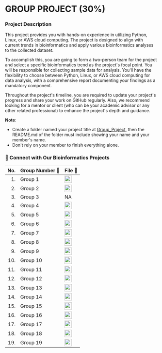 # GROUP PROJECT (30%)

### Project Description
This project provides you with hands-on experience in utilizing Python, Linux, or AWS cloud computing. The project is designed to align with current trends in bioinformatics and apply various bioinformatics analyses to the collected dataset.

To accomplish this, you are going to form a two-person team for the project and select a specific bioinformatics trend as the project's focal point. You will be responsible for collecting sample data for analysis. You'll have the flexibility to choose between Python, Linux, or AWS cloud computing for data analysis, with a comprehensive report documenting your findings as a mandatory component.

Throughout the project's timeline, you are required to update your project's progress and share your work on GitHub regularly. Also, we recommend looking for a mentor or client (who can be your academic advisor or any other related professional) to enhance the project's depth and guidance.

**Note**: 
- Create a folder named your project title at [Group_Project](https://github.com/NiesHW/SECB3203_P4B/tree/0a63ff274bdb8a06712a6738cba90a57f83f3858/Group_Project), then the README.md of the folder must include showing your name and your member's name.
- Don't rely on your member to finish everything alone.


### 🔗 Connect with Our Bioinformatics Projects 
| No. | Group Number 👋                                            | File 📑 |
|----: |----------------------------------------------------|------|
| 1.   | Group 1 | <a href="https://github.com/NiesHW/SECB3203_P4B/tree/b3bcf551bf0d5630eb41dd90e073d47e89bd5d63/Group_Project/Group_1" ><img src="https://cdn.icon-icons.com/icons2/2963/PNG/512/macos_big_sur_folder_icon_186046.png" width="24px" height="24px" ></a> |
| 2.   | Group 2 | <a href="https://github.com/NiesHW/SECB3203_P4B/tree/b3bcf551bf0d5630eb41dd90e073d47e89bd5d63/Group_Project/Group_2" ><img src="https://cdn.icon-icons.com/icons2/2963/PNG/512/macos_big_sur_folder_icon_186046.png" width="24px" height="24px" ></a> |
| 3.   | Group 3 | NA |
| 4.   | Group 4 | <a href="https://github.com/NiesHW/SECB3203_P4B/tree/b3bcf551bf0d5630eb41dd90e073d47e89bd5d63/Group_Project/Group_4" ><img src="https://cdn.icon-icons.com/icons2/2963/PNG/512/macos_big_sur_folder_icon_186046.png" width="24px" height="24px" ></a> |
| 5.   | Group 5 | <a href="https://github.com/NiesHW/SECB3203_P4B/tree/b3bcf551bf0d5630eb41dd90e073d47e89bd5d63/Group_Project/Group_5" ><img src="https://cdn.icon-icons.com/icons2/2963/PNG/512/macos_big_sur_folder_icon_186046.png" width="24px" height="24px" ></a> |
| 6.   | Group 6 | <a href="https://github.com/NiesHW/SECB3203_P4B/tree/b3bcf551bf0d5630eb41dd90e073d47e89bd5d63/Group_Project/Group_6" ><img src="https://cdn.icon-icons.com/icons2/2963/PNG/512/macos_big_sur_folder_icon_186046.png" width="24px" height="24px" ></a> |
| 7.   | Group 7 | <a href="https://github.com/NiesHW/SECB3203_P4B/tree/b3bcf551bf0d5630eb41dd90e073d47e89bd5d63/Group_Project/Group%207" ><img src="https://cdn.icon-icons.com/icons2/2963/PNG/512/macos_big_sur_folder_icon_186046.png" width="24px" height="24px" ></a>|
| 8.   | Group 8 | <a href="https://github.com/NiesHW/SECB3203_P4B/tree/b3bcf551bf0d5630eb41dd90e073d47e89bd5d63/Group_Project/Group_8" ><img src="https://cdn.icon-icons.com/icons2/2963/PNG/512/macos_big_sur_folder_icon_186046.png" width="24px" height="24px" ></a> |
| 9.   | Group 9 | <a href="https://github.com/NiesHW/SECB3203_P4B/tree/b3bcf551bf0d5630eb41dd90e073d47e89bd5d63/Group_Project/Group_9" ><img src="https://cdn.icon-icons.com/icons2/2963/PNG/512/macos_big_sur_folder_icon_186046.png" width="24px" height="24px" ></a> |
| 10.   | Group 10 | <a href="https://github.com/NiesHW/SECB3203_P4B/tree/b3bcf551bf0d5630eb41dd90e073d47e89bd5d63/Group_Project/Group_10" ><img src="https://cdn.icon-icons.com/icons2/2963/PNG/512/macos_big_sur_folder_icon_186046.png" width="24px" height="24px" ></a> |
| 11.   | Group 11 | <a href="https://github.com/NiesHW/SECB3203_P4B/tree/b3bcf551bf0d5630eb41dd90e073d47e89bd5d63/Group_Project/Group_11" ><img src="https://cdn.icon-icons.com/icons2/2963/PNG/512/macos_big_sur_folder_icon_186046.png" width="24px" height="24px" ></a> |
| 12.   | Group 12 | <a href="https://github.com/NiesHW/SECB3203_P4B/tree/b3bcf551bf0d5630eb41dd90e073d47e89bd5d63/Group_Project/Group_12" ><img src="https://cdn.icon-icons.com/icons2/2963/PNG/512/macos_big_sur_folder_icon_186046.png" width="24px" height="24px" ></a> |
| 13.   | Group 13 | <a href="https://github.com/NiesHW/SECB3203_P4B/tree/b3bcf551bf0d5630eb41dd90e073d47e89bd5d63/Group_Project/Group_13" ><img src="https://cdn.icon-icons.com/icons2/2963/PNG/512/macos_big_sur_folder_icon_186046.png" width="24px" height="24px" ></a> |
| 14.   | Group 14 | <a href="https://github.com/NiesHW/SECB3203_P4B/tree/b3bcf551bf0d5630eb41dd90e073d47e89bd5d63/Group_Project/Group_14" ><img src="https://cdn.icon-icons.com/icons2/2963/PNG/512/macos_big_sur_folder_icon_186046.png" width="24px" height="24px" ></a> |
| 15.   | Group 15 | <a href="https://github.com/NiesHW/SECB3203_P4B/tree/b3bcf551bf0d5630eb41dd90e073d47e89bd5d63/Group_Project/Group_15" ><img src="https://cdn.icon-icons.com/icons2/2963/PNG/512/macos_big_sur_folder_icon_186046.png" width="24px" height="24px" ></a> |
| 16.   | Group 16 | <a href="https://github.com/NiesHW/SECB3203_P4B/tree/b3bcf551bf0d5630eb41dd90e073d47e89bd5d63/Group_Project/Group%2016" ><img src="https://cdn.icon-icons.com/icons2/2963/PNG/512/macos_big_sur_folder_icon_186046.png" width="24px" height="24px" ></a> |
| 17.   | Group 17 | <a href="https://github.com/NiesHW/SECB3203_P4B/tree/b3bcf551bf0d5630eb41dd90e073d47e89bd5d63/Group_Project/GROUP%2017" ><img src="https://cdn.icon-icons.com/icons2/2963/PNG/512/macos_big_sur_folder_icon_186046.png" width="24px" height="24px" ></a>|
| 18.   | Group 18 | <a href="https://github.com/NiesHW/SECB3203_P4B/tree/14fcac6c1e9eee830c29691b375e15031df57f71/Group_Project/Group%2018" ><img src="https://cdn.icon-icons.com/icons2/2963/PNG/512/macos_big_sur_folder_icon_186046.png" width="24px" height="24px" ></a> |
| 19.   | Group 19 | <a href="https://github.com/NiesHW/SECB3203_P4B/tree/14fcac6c1e9eee830c29691b375e15031df57f71/Group_Project/Group_19" ><img src="https://cdn.icon-icons.com/icons2/2963/PNG/512/macos_big_sur_folder_icon_186046.png" width="24px" height="24px" ></a> |




